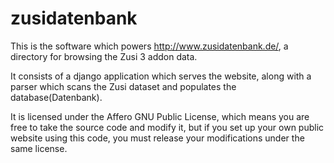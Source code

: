 # zusidatenbank

This is the software which powers http://www.zusidatenbank.de/, a directory for browsing the Zusi 3 addon data.

It consists of a django application which serves the website, along with a parser which scans the Zusi dataset and populates the database(Datenbank).

It is licensed under the Affero GNU Public License, which means you are free to take the source code and modify it, but if you set up your own public website using this code, you must release your modifications under the same license.
